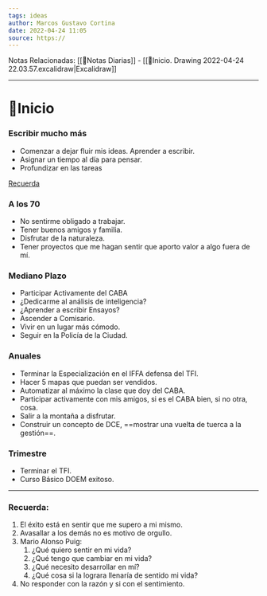 ```yaml
---
tags: ideas
author: Marcos Gustavo Cortina
date: 2022-04-24 11:05
source: https://
---
```

Notas Relacionadas: 
[[📓Notas Diarias]] - [[🏡Inicio. Drawing 2022-04-24 22.03.57.excalidraw|Excalidraw]] 
___
# 🏡Inicio
### Escribir mucho más
- Comenzar a dejar fluir mis ideas. Aprender a escribir.
- Asignar un tiempo al día para pensar.
- Profundizar en las tareas

[Recuerda](#recuerda)

### A los 70
- No sentirme obligado a trabajar.
- Tener buenos amigos y familia.
- Disfrutar de la naturaleza.
- Tener proyectos que me hagan sentir que aporto valor a algo fuera de mí.

### Mediano Plazo
- Participar Activamente del CABA
- ¿Dedicarme al análisis de inteligencia?
- ¿Aprender a escribir Ensayos?
- Ascender a Comisario.
- Vivir en un lugar más cómodo.
- Seguir en la Policía de la Ciudad.

### Anuales
- Terminar la Especialización en el IFFA defensa del TFI.
- Hacer 5 mapas que puedan ser vendidos.
- Automatizar al máximo la clase que doy del CABA.
- Participar activamente con mis amigos, si es el CABA bien, si no otra, cosa.
- Salir a la montaña a disfrutar.
- Construir un concepto de DCE, ==mostrar una vuelta de tuerca a la gestión==.

### Trimestre
- Terminar el TFI.
- Curso Básico DOEM exitoso.

___
### Recuerda: 
1. El éxito está en sentir que me supero a mi mismo.
2. Avasallar a los demás no es motivo de orgullo.
3. Mario Alonso Puig:
	1. ¿Qué quiero sentir en mi vida?
	2. ¿Qué tengo que cambiar en mi vida?
	3. ¿Qué necesito desarrollar en mí?
	4. ¿Qué cosa si la lograra llenaría de sentido mi vida?
4. No responder con la razón y si con el sentimiento.